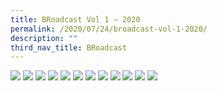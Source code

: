 ```yaml
---
title: BRoadcast Vol 1 – 2020
permalink: /2020/07/24/broadcast-vol-1-2020/
description: ""
third_nav_title: BRoadcast
---
```

<img src="/images/Newsletter_Vol-1_2020_FA_trimmed-1-724x1024.jpg">
<img src="/images/Newsletter_Vol-1_2020_FA_trimmed-2-724x1024.jpg">
<img src="/images/Newsletter_Vol-1_2020_FA_trimmed-3-724x1024.jpg">
<img src="/images/Newsletter_Vol-1_2020_FA_trimmed-4-724x1024.jpg">
<img src="/images/Newsletter_Vol-1_2020_FA_trimmed-5-724x1024.jpg">
<img src="/images/Newsletter_Vol-1_2020_FA_trimmed-6-724x1024.jpg">
<img src="/images/Newsletter_Vol-1_2020_FA_trimmed-7-724x1024.jpg">
<img src="/images/Newsletter_Vol-1_2020_FA_trimmed-8-724x1024.jpg">
<img src="/images/Newsletter_Vol-1_2020_FA_trimmed-9-724x1024.jpg">
<img src="/images/Newsletter_Vol-1_2020_FA_trimmed-10-724x1024.jpg">
<img src="/images/Newsletter_Vol-1_2020_FA_trimmed-11-724x1024.jpg">
<img src="/images/Newsletter_Vol-1_2020_FA_trimmed-12-724x1024.jpg">
